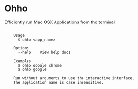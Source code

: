 # Ohho

Efficiently run Mac OSX Applications from the terminal

```

    Usage
      $ ohho <app_name>
 
    Options
      --help    View help docs
 
    Examples
      $ ohho google chrome
      $ ohho google
    
    Run without arguments to use the interactive interface.
    The application name is case insensitive.

```